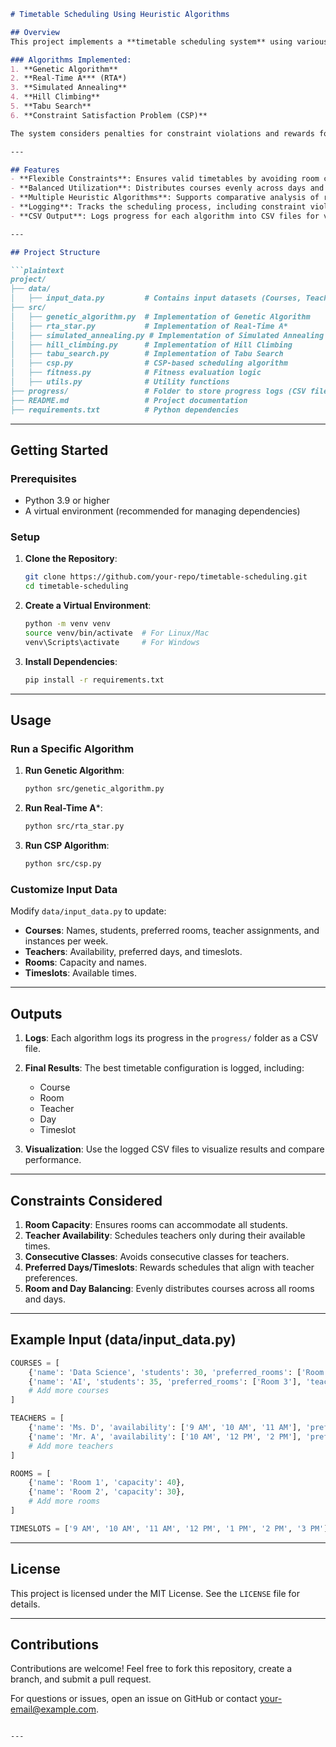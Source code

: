 ```markdown
# Timetable Scheduling Using Heuristic Algorithms

## Overview
This project implements a **timetable scheduling system** using various heuristic algorithms and **Constraint Satisfaction Problem (CSP)** techniques. It aims to generate optimal timetables for courses, teachers, rooms, and timeslots while adhering to constraints like room capacity, teacher preferences, avoiding consecutive classes, and balancing utilization of resources.

### Algorithms Implemented:
1. **Genetic Algorithm**
2. **Real-Time A*** (RTA*)
3. **Simulated Annealing**
4. **Hill Climbing**
5. **Tabu Search**
6. **Constraint Satisfaction Problem (CSP)**

The system considers penalties for constraint violations and rewards for satisfying preferences, such as teacher-preferred days or times.

---

## Features
- **Flexible Constraints**: Ensures valid timetables by avoiding room conflicts, teacher conflicts, and consecutive classes.
- **Balanced Utilization**: Distributes courses evenly across days and rooms to avoid overcrowding or underutilization.
- **Multiple Heuristic Algorithms**: Supports comparative analysis of results across various algorithms.
- **Logging**: Tracks the scheduling process, including constraint violations, improvements, and final results.
- **CSV Output**: Logs progress for each algorithm into CSV files for visualization and debugging.

---

## Project Structure

```plaintext
project/
├── data/
│   ├── input_data.py         # Contains input datasets (Courses, Teachers, Rooms, Timeslots)
├── src/
│   ├── genetic_algorithm.py  # Implementation of Genetic Algorithm
│   ├── rta_star.py           # Implementation of Real-Time A*
│   ├── simulated_annealing.py # Implementation of Simulated Annealing
│   ├── hill_climbing.py      # Implementation of Hill Climbing
│   ├── tabu_search.py        # Implementation of Tabu Search
│   ├── csp.py                # CSP-based scheduling algorithm
│   ├── fitness.py            # Fitness evaluation logic
│   ├── utils.py              # Utility functions
├── progress/                 # Folder to store progress logs (CSV files)
├── README.md                 # Project documentation
├── requirements.txt          # Python dependencies
```

---

## Getting Started

### Prerequisites
- Python 3.9 or higher
- A virtual environment (recommended for managing dependencies)

### Setup

1. **Clone the Repository**:
   ```bash
   git clone https://github.com/your-repo/timetable-scheduling.git
   cd timetable-scheduling
   ```

2. **Create a Virtual Environment**:
   ```bash
   python -m venv venv
   source venv/bin/activate  # For Linux/Mac
   venv\Scripts\activate     # For Windows
   ```

3. **Install Dependencies**:
   ```bash
   pip install -r requirements.txt
   ```

---

## Usage

### Run a Specific Algorithm
1. **Run Genetic Algorithm**:
   ```bash
   python src/genetic_algorithm.py
   ```

2. **Run Real-Time A***:
   ```bash
   python src/rta_star.py
   ```

3. **Run CSP Algorithm**:
   ```bash
   python src/csp.py
   ```

### Customize Input Data
Modify `data/input_data.py` to update:
- **Courses**: Names, students, preferred rooms, teacher assignments, and instances per week.
- **Teachers**: Availability, preferred days, and timeslots.
- **Rooms**: Capacity and names.
- **Timeslots**: Available times.

---

## Outputs

1. **Logs**:
   Each algorithm logs its progress in the `progress/` folder as a CSV file.

2. **Final Results**:
   The best timetable configuration is logged, including:
   - Course
   - Room
   - Teacher
   - Day
   - Timeslot

3. **Visualization**:
   Use the logged CSV files to visualize results and compare performance.

---

## Constraints Considered
1. **Room Capacity**: Ensures rooms can accommodate all students.
2. **Teacher Availability**: Schedules teachers only during their available times.
3. **Consecutive Classes**: Avoids consecutive classes for teachers.
4. **Preferred Days/Timeslots**: Rewards schedules that align with teacher preferences.
5. **Room and Day Balancing**: Evenly distributes courses across all rooms and days.

---

## Example Input (data/input_data.py)

```python
COURSES = [
    {'name': 'Data Science', 'students': 30, 'preferred_rooms': ['Room 1', 'Room 2'], 'teacher': 'Ms. D', 'instances_per_week': 2},
    {'name': 'AI', 'students': 35, 'preferred_rooms': ['Room 3'], 'teacher': 'Mr. A', 'instances_per_week': 3},
    # Add more courses
]

TEACHERS = [
    {'name': 'Ms. D', 'availability': ['9 AM', '10 AM', '11 AM'], 'preferred_days': ['Monday', 'Wednesday', 'Friday']},
    {'name': 'Mr. A', 'availability': ['10 AM', '12 PM', '2 PM'], 'preferred_days': ['Tuesday', 'Thursday']},
    # Add more teachers
]

ROOMS = [
    {'name': 'Room 1', 'capacity': 40},
    {'name': 'Room 2', 'capacity': 30},
    # Add more rooms
]

TIMESLOTS = ['9 AM', '10 AM', '11 AM', '12 PM', '1 PM', '2 PM', '3 PM']
```

---

## License
This project is licensed under the MIT License. See the `LICENSE` file for details.

---

## Contributions
Contributions are welcome! Feel free to fork this repository, create a branch, and submit a pull request.

For questions or issues, open an issue on GitHub or contact [your-email@example.com](mailto:your-email@example.com).
```

---


